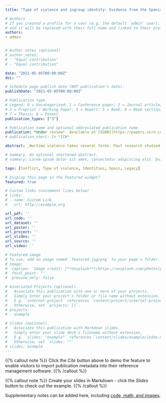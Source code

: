 ```yaml
---
title: "Type of violence and ingroup identity: Evidence from the Spanish civil war"

# Authors
# If you created a profile for a user (e.g. the default `admin` user), write the username (folder name) here 
# and it will be replaced with their full name and linked to their profile.
authors:
- admin


# Author notes (optional)
# author_notes:
# - "Equal contribution"
# - "Equal contribution"

date: "2021-05-05T00:00:00Z"
doi: ""

# Schedule page publish date (NOT publication's date).
publishDate: "2021-05-05T00:00:00Z"

# Publication type.
# Legend: 0 = Uncategorized; 1 = Conference paper; 2 = Journal article;
# 3 = Preprint / Working Paper; 4 = Report; 5 = Book; 6 = Book section;
# 7 = Thesis; 8 = Patent
publication_types: ["3"]

# Publication name and optional abbreviated publication name.
publication: *Under review*. Available at [SSRN](https://papers.ssrn.com/sol3/papers.cfm?abstract_id=3884079)
# publication_short: In *ICW*

abstract: _Wartime violence takes several forms. Past research studied the causes and consequences of violence, but no previous work simultaneously assessed the long-term effects of different types of violence on political identities. I argue that while indiscriminate attacks should reinforce ingroup identity, the critical role of civilian agency on selective violence could undermine it. This paper draws upon original data capturing the intensity of selective and indiscriminate violence experienced in each municipality of Biscay during the Spanish civil war (1936-1939) to examine the legacy of this conflict on post-authoritarian voting in the Basque Country (1983-2015). Results suggest that fascist indiscriminate attacks enhanced support for Basque nationalism in post-authoritarian elections, while selective violence offset the popularity of Basque parties. Moreover, individual-level evidence suggests that airstrikes enhanced the intergenerational transmission of political attitudes. War can boost national identities, but it can also erode them. It depends on the type of violence._

# Summary. An optional shortened abstract.
# summary: Lorem ipsum dolor sit amet, consectetur adipiscing elit. Duis posuere tellus ac convallis placerat. Proin tincidunt magna sed ex sollicitudin condimentum.

tags: [Conflict, Type of violence, Identities, Spain, Legacy]

# Display this page in the Featured widget?
featured: true

# Custom links (uncomment lines below)
# links:
# - name: Custom Link
#   url: http://example.org

url_pdf: ''
url_code: ''
url_dataset: ''
url_poster: ''
url_project: ''
url_slides: ''
url_source: ''
url_video: ''

# Featured image
# To use, add an image named `featured.jpg/png` to your page's folder. 
# image:
#  caption: 'Image credit: [**Unsplash**](https://unsplash.com/photos/pLCdAaMFLTE)'
#  focal_point: ""
#  preview_only: false

# Associated Projects (optional).
#   Associate this publication with one or more of your projects.
#   Simply enter your project's folder or file name without extension.
#   E.g. `internal-project` references `content/project/internal-project/index.md`.
#   Otherwise, set `projects: []`.
# projects:
# - example

# Slides (optional).
#   Associate this publication with Markdown slides.
#   Simply enter your slide deck's filename without extension.
#   E.g. `slides: "example"` references `content/slides/example/index.md`.
#   Otherwise, set `slides: ""`.
# slides: example
---
```


{{% callout note %}}
Click the *Cite* button above to demo the feature to enable visitors to import publication metadata into their reference management software.
{{% /callout %}}

{{% callout note %}}
Create your slides in Markdown - click the *Slides* button to check out the example.
{{% /callout %}}

Supplementary notes can be added here, including [code, math, and images](https://wowchemy.com/docs/writing-markdown-latex/).
